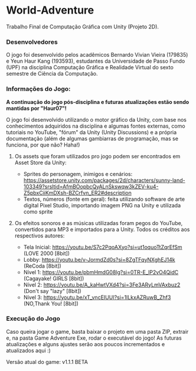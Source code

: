 # World-Adventure
Trabalho Final de Computação Gráfica com Unity (Projeto 2D).

### Desenvolvedores

O jogo foi desenvolvido pelos acadêmicos Bernardo Vivian Vieira (179835) e Yeun Haur Kang (193593), estudantes da Universidade de Passo Fundo (UPF) na disciplina Computação Gráfica e Realidade Virtual do sexto semestre de Ciência da Computação.

### Informações do Jogo:

**A continuação do jogo pós-disciplina e futuras atualizações estão sendo mantidas por "Haur07"!**

O jogo foi desenvolvido utilizando o motor gráfico da Unity, com base nos conhecimentos adquiridos na disciplina e algumas fontes externas, como tutoriais no YouTube, "fórum" da Unity (Unity Discussions) e a própria documentação (além de algumas gambiarras de programação, mas se funciona, por que não? Haha!)

1. Os assets que foram utilizados pro jogo podem ser encontrados em Asset Store da Unity:

   - Sprites do personagem, inimigos e cenários: https://assetstore.unity.com/packages/2d/characters/sunny-land-103349?srsltid=AfmBOopbcQyALnSkswqw3kZEV-ku4-Z5pbxCiiKmDXsh-BZCrfvn_ER2#description
   - Textos, números (fonte em geral): feita utilizando software de arte digital Pixel Studio, importando imagem PNG na Unity e utilizada como sprite
  
2. Os efeitos sonoros e as músicas utilizadas foram pegos do YouTube, convertidos para MP3 e importados para a Unity. Todos os créditos aos respectivos autores:

   - Tela Inicial: https://youtu.be/S7c2PqoAXyo?si=ut1oquoTtZqrEfSm (LOVE 2000 [8bit])
   - Lobby: https://youtu.be/v-JormdZd0s?si=8ZgTFqyNXghEJ14k (ReCoda [8bit])
   - Nível 1: https://youtu.be/pbmHmdG08lg?si=0TR-E_lP2vO4QidC (Cagayake! GIRLS [8bit])
   - Nível 2: https://youtu.be/A_kaHwtVXd4?si=3Fe3ARyLmVAxbuz2 (Don't say "lazy" [8bit])
   - Nível 3: https://youtu.be/xT_vncEIUUI?si=1lLkxAZRuwB_Zhf3 (NO,Thank You! [8bit])

### Execução do Jogo

Caso queira jogar o game, basta baixar o projeto em uma pasta ZIP, extrair e, na pasta Game Adventure Exe, rodar o executável do jogo! As futuras atualizações e alguns ajustes serão aos poucos incrementados e atualizados aqui :)

Versão atual do game: v1.1.1 BETA
